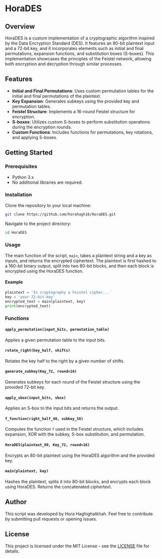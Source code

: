 # HoraDES

## Overview
HoraDES is a custom implementation of a cryptographic algorithm inspired by the Data Encryption Standard (DES). It features an 80-bit plaintext input and a 72-bit key, and it incorporates elements such as initial and final permutations, expansion functions, and substitution boxes (S-boxes). This implementation showcases the principles of the Feistel network, allowing both encryption and decryption through similar processes.

## Features
- **Initial and Final Permutations**: Uses custom permutation tables for the initial and final permutations of the plaintext.
- **Key Expansion**: Generates subkeys using the provided key and permutation tables.
- **Feistel Structure**: Implements a 16-round Feistel structure for encryption.
- **S-boxes**: Utilizes custom S-boxes to perform substitution operations during the encryption rounds.
- **Custom Functions**: Includes functions for permutations, key rotations, and applying S-boxes.

## Getting Started

### Prerequisites
- Python 3.x
- No additional libraries are required.

### Installation
Clone the repository to your local machine:
```sh
git clone https://github.com/horahagh16/HoraDES.git
```
Navigate to the project directory:
```sh
cd HoraDES
```

### Usage
The main function of the script, `main`, takes a plaintext string and a key as inputs, and returns the encrypted ciphertext. The plaintext is first hashed to a 160-bit binary output, split into two 80-bit blocks, and then each block is encrypted using the HoraDES function.

#### Example
```python
plaintext = 'In cryptography a Feistel cipher...'
key = 'your-72-bit-key'
encrypted_text = main(plaintext, key)
print(encrypted_text)
```

### Functions

#### `apply_permutation(input_bits, permutation_table)`
Applies a given permutation table to the input bits.

#### `rotate_right(key_half, shifts)`
Rotates the key half to the right by a given number of shifts.

#### `generate_subkey(Key_72, round=16)`
Generates subkeys for each round of the Feistel structure using the provided 72-bit key.

#### `apply_sbox(input_bits, sbox)`
Applies an S-box to the input bits and returns the output.

#### `f_function(right_half_40, subkey_56)`
Computes the function `f` used in the Feistel structure, which includes expansion, XOR with the subkey, S-box substitution, and permutation.

#### `HoraDES(plaintext_80, Key_72, round=16)`
Encrypts an 80-bit plaintext using the HoraDES algorithm and the provided key.

#### `main(plaintext, key)`
Hashes the plaintext, splits it into  80-bit blocks, and encrypts each block using HoraDES. Returns the concatenated ciphertext.

## Author
This script was developed by Hora Haghighatkhah. Feel free to contribute by submitting pull requests or opening issues.

## License
This project is licensed under the MIT License - see the [LICENSE](LICENSE) file for details.

